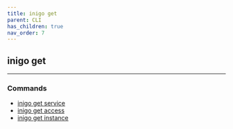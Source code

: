 ```yaml
---
title: inigo get
parent: CLI
has_children: true
nav_order: 7
---
```


## inigo get
---

### Commands
- [inigo get service](/cli_inigo_get_service.html)
- [inigo get access](/cli_inigo_get_access.html)
- [inigo get instance](/cli_inigo_get_instance.html)